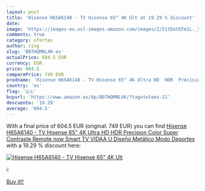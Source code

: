 ```yaml
---
layout: post
title: 'Hisense H65A6140 - TV Hisense 65" 4K Ult at 19.29 % discount'
date: 
image: 'https://images-eu.ssl-images-amazon.com/images/I/51tDotEFm1L._SL200_.jpg'
comments: true
category: ofertas
author: ring
slug: 'B07HQMNLXK-es'
actualPrice: 604.5 EUR
currency: EUR
price: 604.5
comparePrice: 749 EUR
prodname: 'Hisense H65A6140 - TV Hisense 65" 4K Ultra HD  HDR  Precision Color  Super Contraste  Remote now  Smart TV VIDAA U  Diseño Metálico  Modo Deportes'
country: 'es'
flag: '🇪🇸'
buyurl: 'https://www.amazon.es/dp/B07HQMNLXK/?tag=tolees-21'
descuento: '19.29'
average: '604.5'
---
```


With a final price of 604.5 EUR (original: 749 EUR) you can find [Hisense H65A6140 - TV Hisense 65" 4K Ultra HD  HDR  Precision Color  Super Contraste  Remote now  Smart TV VIDAA U  Diseño Metálico  Modo Deportes](https://www.amazon.es/dp/B07HQMNLXK/?tag=tolees-21) with a  19.29 % discount here:

[![Hisense H65A6140 - TV Hisense 65" 4K Ult](https://images-eu.ssl-images-amazon.com/images/I/51tDotEFm1L._SL200_.jpg)](https://www.amazon.es/dp/B07HQMNLXK/?tag=tolees-21)

ℹ️:


[Buy it!!](https://www.amazon.es/dp/B07HQMNLXK/?tag=tolees-21)
